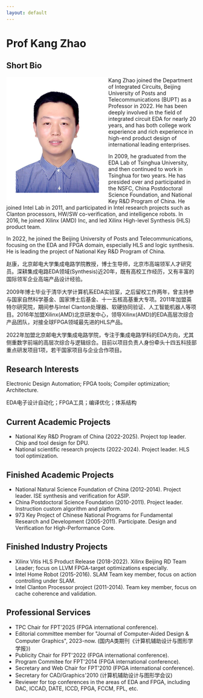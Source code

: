 ```yaml
---
layout: default
---
```


# Prof Kang Zhao

## Short Bio

<img align="left" width="270" height="334" src="./assets/images/ZhaoKang.png"/>

Kang Zhao joined the Department of Integrated Circuits, Beijing University of Posts and Telecommunications (BUPT) as a Professor in 2022. He has been deeply involved in the field of integrated circuit EDA for nearly 20 years, and has both college work experience and rich experience in high-end product design of international leading enterprises.

In 2009, he graduated from the EDA Lab of Tsinghua University, and then continued to work in Tsinghua for two years. He has presided over and participated in the NSFC, China Postdoctoral Science Foundation, and National Key R&D Program of China. He joined Intel Lab in 2011, and participated in Intel research projects such as Clanton processors, HW/SW co-verification, and intelligence robots. In 2016, he joined Xilinx (AMD) Inc, and led Xilinx High-level Synthesis (HLS) product team.

In 2022, he joined the Beijing University of Posts and Telecommunications, focusing on the EDA and FPGA domain, especially HLS and logic synthesis. He is leading the project of National Key R&D Program of China.

赵康，北京邮电大学集成电路学院教授，博士生导师，北京市高端领军人才研究员。深耕集成电路EDA领域(Synthesis)近20年，既有高校工作经历，又有丰富的国际领军企业高端产品设计经验。

2009年博士毕业于清华大学计算机系EDA实验室，之后留校工作两年，曾主持参与国家自然科学基金、国家博士后基金、十一五核高基重大专项。2011年加盟英特尔研究院，期间参与Intel Clanton处理器、软硬协同验证、人工智能机器人等项目。2016年加盟Xilinx(AMD)北京研发中心，领导Xilinx(AMD)的EDA高层次综合产品团队，对接全球FPGA领域最先进的HLS产品。

2022年加盟北京邮电大学集成电路学院，专注于集成电路学科的EDA方向，尤其侧重数字前端的高层次综合与逻辑综合。目前以项目负责人身份牵头十四五科技部重点研发项目1项，若干国家项目与企业合作项目。

## Research Interests
Electronic Design Automation; FPGA tools; Compiler optimization; Architecture.

EDA电子设计自动化；FPGA工具；编译优化；体系结构

## Current Academic Projects
- National Key R&D Program of China (2022-2025). Project top leader. Chip and tool design for DPU.
- National scientific research projects (2022-2024). Project leader. HLS tool optimization.

## Finished Academic Projects
- National Natural Science Foundation of China (2012-2014). Project leader. ISE synthesis and verification for ASIP.
- China Postdoctoral Science Foundation (2010-2011). Project leader. Instruction custom algorithm and platform.
- 973 Key Project of Chinese National Programs for Fundamental Research and Development (2005-2011). Participate. Design and Verification for High-Performance Core.

## Finished Industry Projects
- Xilinx Vitis HLS Product Release (2018-2022). Xilinx Beijing RD Team Leader; focus on LLVM FPGA-target optimizations especially.
- Intel Home Robot (2015-2016). SLAM Team key member, focus on action controlling under SLAM.
- Intel Clanton Processor project (2011-2014). Team key member, focus on cache coherence and validation.

## Professional Services
- TPC Chair for FPT'2025 (FPGA international conference).
- Editorial committee member for "Journal of Computer-Aided Design & Computer Graphics", 2023-now. (国内A类期刊《计算机辅助设计与图形学学报》)
- Publicity Chair for FPT'2022 (FPGA international conference).
- Program Commitee for FPT'2014 (FPGA international conference).
- Secretary and Web Chair for FPT'2010 (FPGA international conference).
- Secretary for CAD/Graphics'2010 (计算机辅助设计与图形学会议)
- Reviewer for top conferences in the areas of EDA and FPGA, including DAC, ICCAD, DATE, ICCD, FPGA, FCCM, FPL, etc.
